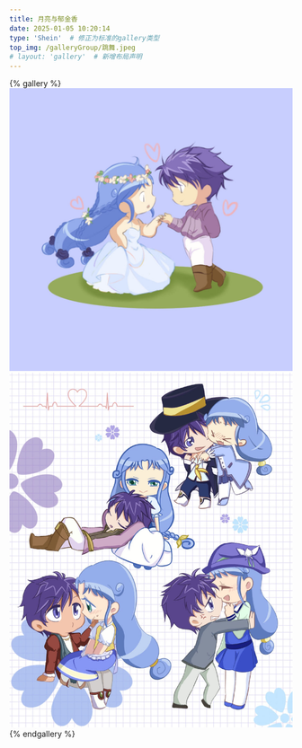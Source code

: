 ```yaml
---
title: 月亮与郁金香
date: 2025-01-05 10:20:14
type: 'Shein'  # 修正为标准的gallery类型
top_img: /galleryGroup/跳舞.jpeg
# layout: 'gallery'  # 新增布局声明
---
```


{% gallery %}
![可以请你跳舞吗](/galleryGroup/跳舞.jpeg)
![月莲Q版贴纸](/galleryGroup/月莲Q版.jpeg)
{% endgallery %}